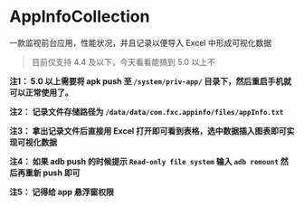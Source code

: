# AppInfoCollection
一款监视前台应用，性能状况，并且记录以便导入 Excel 中形成可视化数据
> 目前仅支持 4.4 及以下，今天看看能搞到 5.0 以上不

**注1： 5.0 以上需要将 apk push 至 `/system/priv-app/` 目录下，然后重启手机就可以正常使用了。**

**注2： 记录文件存储路径为 `/data/data/com.fxc.appinfo/files/appInfo.txt`**

**注3： 拿出记录文件后直接用 Excel 打开即可看到表格，选中数据插入图表即可实现可视化数据**

**注4： 如果 adb push 的时候提示 `Read-only file system` 输入 `adb remount` 然后再重新 push 即可**

**注5： 记得给 app 悬浮窗权限**

